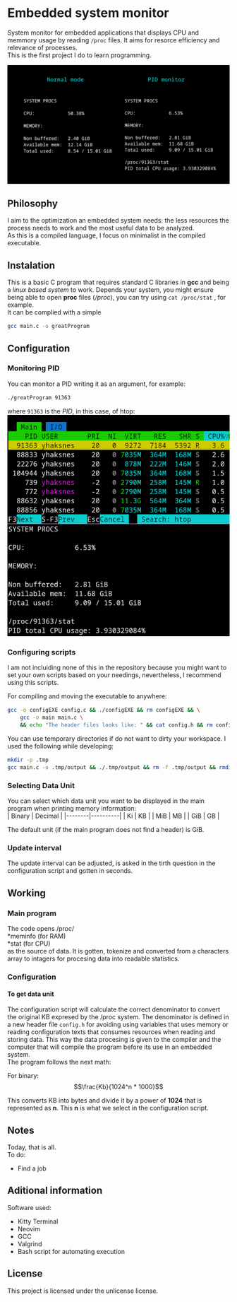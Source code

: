 # Embedded system monitor
System monitor for embedded applications that displays CPU and memmory usage by reading `/proc` files. It aims for resorce efficiency and relevance of processes.  
This is the first project I do to learn programming.  

![How it looks running](./docs/Preview.png)

## Philosophy
I aim to the optimization an embedded system needs: the less resources the process needs to work and the most useful data to be analyzed.  
As this is a compiled language, I focus on minimalist in the compiled executable.

## Instalation
This is a basic C program that requires standard C libraries in **gcc** and being a *linux based system* to work. Depends your system, you might ensure being able to open **proc** files (*/proc*), you can try using `cat /proc/stat` , for example.  
It can be complied with a simple
```bash
gcc main.c -o greatProgram
```

## Configuration

### Monitoring PID
You can monitor a PID writing it as an argument, for example:
```bash
./greatProgram 91363
```
where `91363` is the *PID*, in this case, of htop:
![htop comparision](./docs/htopcomparition.png)

### Configuring scripts
I am not incluiding none of this in the repository because you might want to set your own scripts based on your needings, nevertheless, I recommend using this scripts.  
  
For compiling and moving the executable to anywhere:  
```bash
gcc -o configEXE config.c && ./configEXE && rm configEXE && \
    gcc -o main main.c \
    && echo "The header files looks like: " && cat config.h && rm config.h
```
You can use temporary directories if do not want to dirty your workspace. I used the following while developing:  
```bash
mkdir -p .tmp
gcc main.c -o .tmp/output && ./.tmp/output && rm -f .tmp/output && rmdir .tmp
```

### Selecting Data Unit
You can select which data unit you want to be displayed in the main program when printing memory information:  
| Binary | Decimal  |
|--------|----------|
| Ki     | KB       |
| MiB    | MB       |
| GiB    | GB       |
  
The default unit (if the main program does not find a header) is GiB.  

### Update interval
The update interval can be adjusted, is asked in the tirth question in the configuration script and gotten in seconds.

## Working
### Main program
The code opens /proc/  
*meminfo    (for RAM)  
*stat       (for CPU)  
as the source of data. It is gotten, tokenize and converted from a characters array to intagers for procesing data into readable statistics.

### Configuration
#### To get data unit
The configuration script will calculate the correct denominator to convert the original KB expresed by the /proc system. The denominator is defined in a new header file `config.h` for avoiding using variables that uses memory or reading configuration texts that consumes resources when reading and storing data. This way the data procesing is given to the compiler and the computer that will compile the program before its use in an embedded system.  
The program follows the next math:  

For binary:  
$$\frac{Kb}{1024^n * 1000}$$  

This converts KB into bytes and divide it by a power of **1024** that is represented as **n**. This **n** is what we select in the configuration script.  

## Notes
Today, that is all.  
To do:  

- Find a job

## Aditional information
Software used:
- Kitty Terminal
- Neovim
- GCC 
- Valgrind
- Bash script for automating execution

## License
This project is licensed under the unlicense license.

